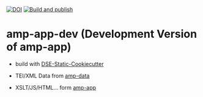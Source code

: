 [![DOI](https://zenodo.org/badge/DOI/10.5281/zenodo.5561757.svg)](https://doi.org/10.5281/zenodo.5561757) [![Build and publish](https://github.com/Auden-Musulin-Papers/amp-app-dev/actions/workflows/build.yml/badge.svg)](https://github.com/Auden-Musulin-Papers/amp-app-dev/actions/workflows/build.yml)

# amp-app-dev (Development Version of amp-app)

* build with [DSE-Static-Cookiecutter](https://github.com/acdh-ch/dse-static-cookiecutter)

* TEI/XML Data from [amp-data](https://github.com/Auden-Musulin-Papers/amp-data)
* XSLT/JS/HTML... form [amp-app](https://github.com/Auden-Musulin-Papers/amp-app)
